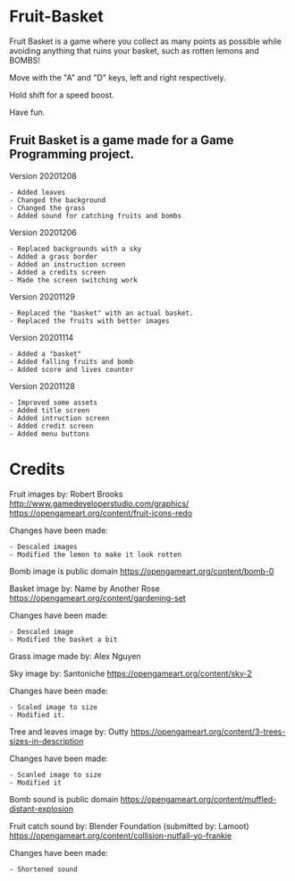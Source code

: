 # Fruit-Basket

Fruit Basket is a game where you collect as many points as possible while avoiding anything that 
ruins your basket, such as rotten lemons and BOMBS!

Move with the "A" and "D" keys, left and right respectively.

Hold shift for a speed boost.

Have fun.

## Fruit Basket is a game made for a Game Programming project.

Version 20201208
	
	- Added leaves
	- Changed the background
	- Changed the grass
	- Added sound for catching fruits and bombs

Version 20201206

	- Replaced backgrounds with a sky
	- Added a grass border
	- Added an instruction screen
	- Added a credits screen
	- Made the screen switching work
	
Version 20201129

	- Replaced the "basket" with an actual basket.
	- Replaced the fruits with better images
	
Version 20201114

	- Added a "basket"
	- Added falling fruits and bomb
	- Added score and lives counter

Version 20201128

	- Improved some assets
	- Added title screen
	- Added intruction screen
	- Added credit screen
	- Added menu buttons

# Credits

Fruit images by: Robert Brooks http://www.gamedeveloperstudio.com/graphics/ https://opengameart.org/content/fruit-icons-redo

Changes have been made:

	- Descaled images
	- Modified the lemon to make it look rotten
	

Bomb image is public domain https://opengameart.org/content/bomb-0


Basket image by: Name by Another Rose https://opengameart.org/content/gardening-set

Changes have been made:

	- Descaled image
	- Modified the basket a bit
	
	
Grass image made by: Alex Nguyen


Sky image by: Santoniche https://opengameart.org/content/sky-2

Changes have been made:

	- Scaled image to size
	- Modified it.
	

Tree  and leaves image by: Outty https://opengameart.org/content/3-trees-sizes-in-description 

Changes have been made:

	- Scanled image to size
	- Modified it
	
	
Bomb sound is public domain https://opengameart.org/content/muffled-distant-explosion 


Fruit catch sound by: Blender Foundation (submitted by: Lamoot) https://opengameart.org/content/collision-nutfall-yo-frankie 

Changes have been made:

	- Shortened sound